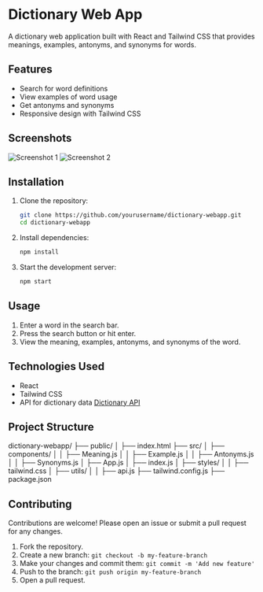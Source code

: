 # Dictionary Web App

A dictionary web application built with React and Tailwind CSS that provides meanings, examples, antonyms, and synonyms for words.

## Features

- Search for word definitions
- View examples of word usage
- Get antonyms and synonyms
- Responsive design with Tailwind CSS


## Screenshots

![Screenshot 1](path_to_screenshot1)
![Screenshot 2](path_to_screenshot2)

## Installation

1. Clone the repository:
    ```bash
    git clone https://github.com/yourusername/dictionary-webapp.git
    cd dictionary-webapp
    ```

2. Install dependencies:
    ```bash
    npm install
    ```

3. Start the development server:
    ```bash
    npm start
    ```

## Usage

1. Enter a word in the search bar.
2. Press the search button or hit enter.
3. View the meaning, examples, antonyms, and synonyms of the word.

## Technologies Used

- React
- Tailwind CSS
- API for dictionary data [Dictionary API](https://api.dictionaryapi.dev/api/v2/entries/en/)

## Project Structure

dictionary-webapp/
├── public/
│ ├── index.html
├── src/
│ ├── components/
│ │ ├── Meaning.js
│ │ ├── Example.js
│ │ ├── Antonyms.js
│ │ ├── Synonyms.js
│ ├── App.js
│ ├── index.js
│ ├── styles/
│ │ ├── tailwind.css
│ ├── utils/
│ │ ├── api.js
├── tailwind.config.js
├── package.json



## Contributing

Contributions are welcome! Please open an issue or submit a pull request for any changes.

1. Fork the repository.
2. Create a new branch: `git checkout -b my-feature-branch`
3. Make your changes and commit them: `git commit -m 'Add new feature'`
4. Push to the branch: `git push origin my-feature-branch`
5. Open a pull request.

